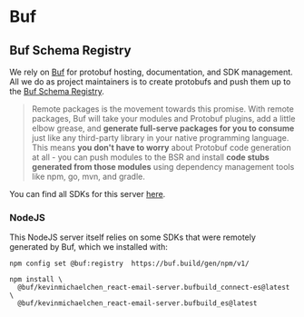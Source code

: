 # Buf

## Buf Schema Registry

We rely on [Buf][buf-url] for protobuf hosting, documentation, and SDK
management. All we do as project maintainers is to create protobufs and push
them up to the [Buf Schema Registry][buf-schema-registry-url].

> Remote packages is the movement towards this promise. With remote packages,
> Buf will take your modules and Protobuf plugins, add a little elbow grease,
> and **generate full-serve packages for you to consume** just like any
> third-party library in your native programming language. This means **you
> don't have to worry** about Protobuf code generation at all - you can push
> modules to the BSR and install **code stubs generated from those modules**
> using dependency management tools like npm, go, mvn, and gradle.

You can find all SDKs for this server [here][buf-sdks-url].

### NodeJS

This NodeJS server itself relies on some SDKs that were remotely generated by
Buf, which we installed with:

```shell
npm config set @buf:registry  https://buf.build/gen/npm/v1/

npm install \
  @buf/kevinmichaelchen_react-email-server.bufbuild_connect-es@latest \
  @buf/kevinmichaelchen_react-email-server.bufbuild_es@latest
```

[buf-url]: https://buf.build/
[buf-schema-registry-url]: https://buf.build/docs/bsr/remote-packages/overview/
[buf-sdks-url]:
  https://buf.build/kevinmichaelchen/react-email-server/assets/main
